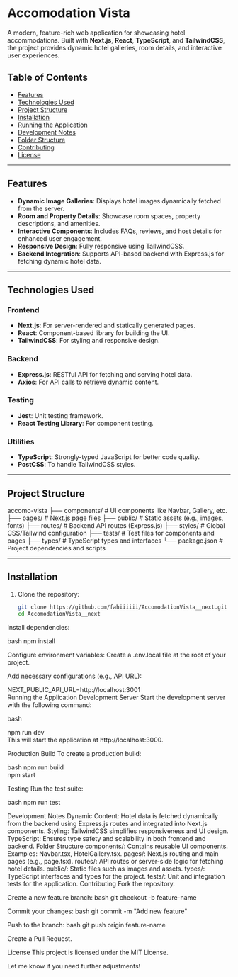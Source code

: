 # Accomodation Vista  

A modern, feature-rich web application for showcasing hotel accommodations. Built with **Next.js**, **React**, **TypeScript**, and **TailwindCSS**, the project provides dynamic hotel galleries, room details, and interactive user experiences.  

## Table of Contents  

- [Features](#features)  
- [Technologies Used](#technologies-used)  
- [Project Structure](#project-structure)  
- [Installation](#installation)  
- [Running the Application](#running-the-application)  
- [Development Notes](#development-notes)  
- [Folder Structure](#folder-structure)  
- [Contributing](#contributing)  
- [License](#license)  

---

## Features  

- **Dynamic Image Galleries**: Displays hotel images dynamically fetched from the server.  
- **Room and Property Details**: Showcase room spaces, property descriptions, and amenities.  
- **Interactive Components**: Includes FAQs, reviews, and host details for enhanced user engagement.  
- **Responsive Design**: Fully responsive using TailwindCSS.  
- **Backend Integration**: Supports API-based backend with Express.js for fetching dynamic hotel data.  

---

## Technologies Used  

### Frontend  
- **Next.js**: For server-rendered and statically generated pages.  
- **React**: Component-based library for building the UI.  
- **TailwindCSS**: For styling and responsive design.  

### Backend  
- **Express.js**: RESTful API for fetching and serving hotel data.  
- **Axios**: For API calls to retrieve dynamic content.  

### Testing  
- **Jest**: Unit testing framework.  
- **React Testing Library**: For component testing.  

### Utilities  
- **TypeScript**: Strongly-typed JavaScript for better code quality.  
- **PostCSS**: To handle TailwindCSS styles.  

---

## Project Structure  

accomo-vista
├── components/ # UI components like Navbar, Gallery, etc.
├── pages/ # Next.js page files
├── public/ # Static assets (e.g., images, fonts)
├── routes/ # Backend API routes (Express.js)
├── styles/ # Global CSS/Tailwind configuration
├── tests/ # Test files for components and pages
├── types/ # TypeScript types and interfaces
└── package.json # Project dependencies and scripts


---

## Installation  

1. Clone the repository:  
   ```bash  
   git clone https://github.com/fahiiiiii/AccomodationVista__next.git  
   cd AccomodationVista__next  
Install dependencies:

bash
npm install  

Configure environment variables:
Create a .env.local file at the root of your project.

Add necessary configurations (e.g., API URL):

NEXT_PUBLIC_API_URL=http://localhost:3001  
Running the Application
Development Server
Start the development server with the following command:

bash

npm run dev  
This will start the application at http://localhost:3000.

Production Build
To create a production build:

bash
npm run build  
npm start 

Testing
Run the test suite:

bash
npm run test  

Development Notes
Dynamic Content: Hotel data is fetched dynamically from the backend using Express.js routes and integrated into Next.js components.
Styling: TailwindCSS simplifies responsiveness and UI design.
TypeScript: Ensures type safety and scalability in both frontend and backend.
Folder Structure
components/: Contains reusable UI components. Examples: Navbar.tsx, HotelGallery.tsx.
pages/: Next.js routing and main pages (e.g., page.tsx).
routes/: API routes or server-side logic for fetching hotel details.
public/: Static files such as images and assets.
types/: TypeScript interfaces and types for the project.
tests/: Unit and integration tests for the application.
Contributing
Fork the repository.

Create a new feature branch:
bash
git checkout -b feature-name

Commit your changes:
bash
git commit -m "Add new feature"  

Push to the branch:
bash
git push origin feature-name  

Create a Pull Request.

License
This project is licensed under the MIT License.




Let me know if you need further adjustments!
